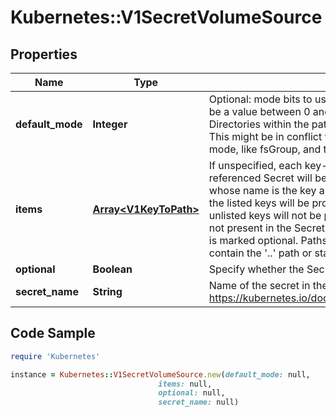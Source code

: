 # Kubernetes::V1SecretVolumeSource

## Properties

Name | Type | Description | Notes
------------ | ------------- | ------------- | -------------
**default_mode** | **Integer** | Optional: mode bits to use on created files by default. Must be a value between 0 and 0777. Defaults to 0644. Directories within the path are not affected by this setting. This might be in conflict with other options that affect the file mode, like fsGroup, and the result can be other mode bits set. | [optional] 
**items** | [**Array&lt;V1KeyToPath&gt;**](V1KeyToPath.md) | If unspecified, each key-value pair in the Data field of the referenced Secret will be projected into the volume as a file whose name is the key and content is the value. If specified, the listed keys will be projected into the specified paths, and unlisted keys will not be present. If a key is specified which is not present in the Secret, the volume setup will error unless it is marked optional. Paths must be relative and may not contain the &#39;..&#39; path or start with &#39;..&#39;. | [optional] 
**optional** | **Boolean** | Specify whether the Secret or it&#39;s keys must be defined | [optional] 
**secret_name** | **String** | Name of the secret in the pod&#39;s namespace to use. More info: https://kubernetes.io/docs/concepts/storage/volumes#secret | [optional] 

## Code Sample

```ruby
require 'Kubernetes'

instance = Kubernetes::V1SecretVolumeSource.new(default_mode: null,
                                 items: null,
                                 optional: null,
                                 secret_name: null)
```


